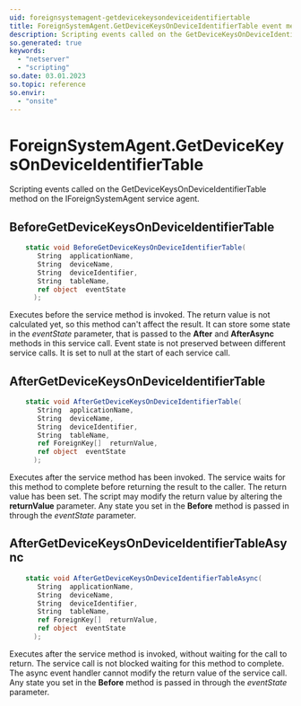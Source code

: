 ```yaml
---
uid: foreignsystemagent-getdevicekeysondeviceidentifiertable
title: ForeignSystemAgent.GetDeviceKeysOnDeviceIdentifierTable event method
description: Scripting events called on the GetDeviceKeysOnDeviceIdentifierTable method on the ForeignSystemAgent service agent.
so.generated: true
keywords:
  - "netserver"
  - "scripting"
so.date: 03.01.2023
so.topic: reference
so.envir:
  - "onsite"
---
```

# ForeignSystemAgent.GetDeviceKeysOnDeviceIdentifierTable

Scripting events called on the <see cref='M:SuperOffice.CRM.Services.IForeignSystemAgent.GetDeviceKeysOnDeviceIdentifierTable'>GetDeviceKeysOnDeviceIdentifierTable</see> method on the <see cref='IForeignSystemAgent'>IForeignSystemAgent</see>  service agent.

## BeforeGetDeviceKeysOnDeviceIdentifierTable
```cs
    static void BeforeGetDeviceKeysOnDeviceIdentifierTable(
       String  applicationName,
       String  deviceName,
       String  deviceIdentifier,
       String  tableName,
       ref object  eventState
      );
```
Executes before the service method is invoked.
The return value is not calculated yet, so this method can't affect the result.
It can store some state in the *eventState* parameter, that is passed to the **After** and **AfterAsync** methods in this service call.
Event state is not preserved between different service calls. It is set to null at the start of each service call.
## AfterGetDeviceKeysOnDeviceIdentifierTable
```cs
    static void AfterGetDeviceKeysOnDeviceIdentifierTable(
       String  applicationName,
       String  deviceName,
       String  deviceIdentifier,
       String  tableName,
       ref ForeignKey[]  returnValue,
       ref object  eventState
      );
```
Executes after the service method has been invoked. The service waits for this method to complete before returning the result to the caller.
The return value has been set. The script may modify the return value by altering the **returnValue** parameter.
Any state you set in the **Before** method is passed in through the *eventState* parameter.
## AfterGetDeviceKeysOnDeviceIdentifierTableAsync
```cs
    static void AfterGetDeviceKeysOnDeviceIdentifierTableAsync(
       String  applicationName,
       String  deviceName,
       String  deviceIdentifier,
       String  tableName,
       ref ForeignKey[]  returnValue,
       ref object  eventState
      );
```
Executes after the service method is invoked, without waiting for the call to return.
The service call is not blocked waiting for this method to complete.
The async event handler cannot modify the return value of the service call.
Any state you set in the **Before** method is passed in through the *eventState* parameter.

